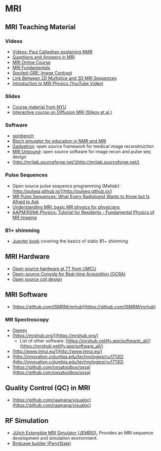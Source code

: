 # MRI

## MRI Teaching Material

### **Videos**

* [Videos: Paul Callaghan explaining NMR](http://www.magritek.com/support/videos/#01)
* [Questions and Answers in MRI](https://mriquestions.com/index.html)
* [MRI Online Course](https://www.imaios.com/fr/e-Cours/e-MRI)
* [MRI Fundamentals](https://www.coursera.org/learn/mri-fundamentals)
* [Spoiled-GRE: Image Contrast ](http://mriquestions.com/spoiled-gre-parameters.html)
* [Link Between 2D Multislice and 3D MRI Sequences ](https://onlinelibrary.wiley.com/doi/pdf/10.1002/%28SICI%291522-2594%28199904%2941:4%3C824::AID-MRM23%3E3.0.CO;2-1)
* [Introduction to MRI Physics \(YouTube Video\)](https://www.youtube.com/watch?v=Ok9ILIYzmaY)

### **Slides**

* [Course material from NYU](http://cai2r.net/Resources/course-material)
* [Interactive course on Diffusion MRI \(Stikov et al.\)](http://blog.ismrm.org/2018/04/03/interactive-diffusion-course/)

### **Software**

* [spinbench](http://www.heartvista.com/spinbench/)
* [Bloch simulator for education in NMR and MRI](http://www.drcmr.dk/bloch)
* [Gadgetron](http://gadgetron.sourceforge.net/): open source framework for medical image reconstruction
* [MRI Unbound](http://www.ismrm.org/mri_unbound/sequence.htm): open source software for image recon and pulse seq design
* [http://mrilab.sourceforge.net/](http://mrilab.sourceforge.net/)

### **Pulse Sequences**

* Open source pulse sequence programming \(Matlab\): [http://pulseq.github.io/](http://pulseq.github.io/)
* [MR Pulse Sequences: What Every Radiologist Wants to Know but Is Afraid to Ask](https://pubs.rsna.org/doi/10.1148/rg.262055063)
* [Understanding MRI: basic MR physics for physicians](https://pmj.bmj.com/content/postgradmedj/89/1050/209.full.pdf)
* [AAPM/RSNA Physics: Tutorial for Residents - Fundamental Physics of MR Imaging](https://pubs.rsna.org/doi/10.1148/rg.254055027?url_ver=Z39.88-2003&rfr_id=ori:rid:crossref.org&rfr_dat=cr_pub%3dpubmed)

### **B1+ shimming**
* [Jupyter book](https://shimming-toolbox.github.io/B1-shimming/) covering the basics of static B1+ shimming

## MRI Hardware

* [Open source hardware at 7T from UMCU](https://github.com/umcu7tcoillab)
* [Open-source Console for Real-time Acquisition \(OCRA\)](https://openmri.github.io/ocra/)
* [Open source coil design](https://github.com/OpenMRI/CoilDesign)

## MRI Software

* [https://github.com/ISMRM/mrhub](https://github.com/ISMRM/mrhub)

### MR Spectroscopy

* [Osprey](https://schorschinho.github.io/osprey/)
* [https://mrshub.org/](https://mrshub.org/)
  * List of other software: [https://mrshub.netlify.app/software\_all/](https://mrshub.netlify.app/software_all/)
* [http://www.jmrui.eu/](http://www.jmrui.eu/)
* [http://innovation.columbia.edu/technologies/cu17130](http://innovation.columbia.edu/technologies/cu17130)
* [https://github.com/oxsatoolbox/oxsa](https://github.com/oxsatoolbox/oxsa)

## Quality Control \(QC\) in MRI

* [https://github.com/raamana/visualqc](https://github.com/raamana/visualqc)

## RF Simulation

* [Jülich Extensible MRI Simulator \(JEMRIS\).](http://www.jemris.org/index.html) Provides an MRI sequence development and simulation environment.
* [Birdcage builder \(PennState\)](http://www.pennstatehershey.org/web/nmrlab/resources/software/javabirdcage)

